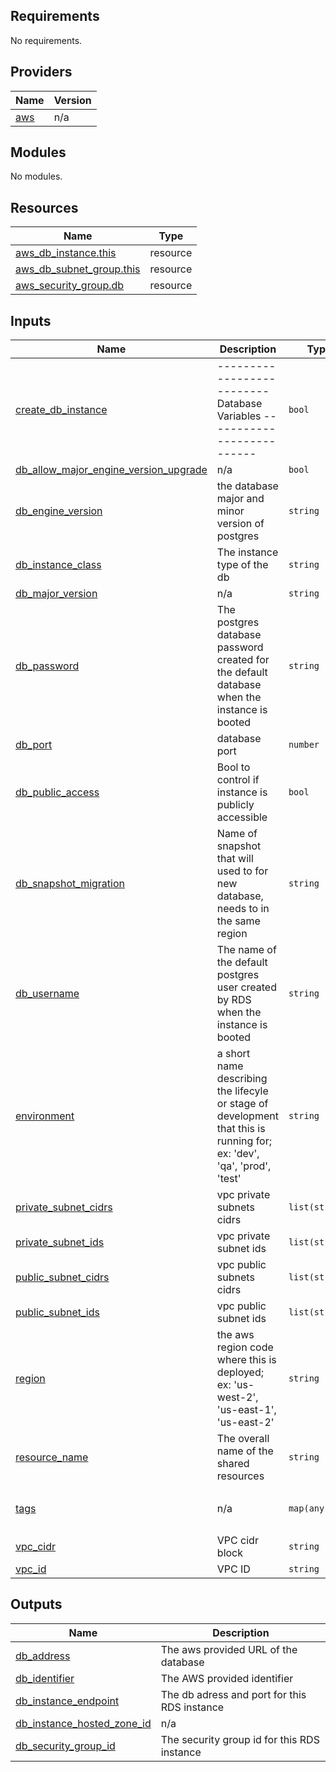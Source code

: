 <!-- BEGIN_TF_DOCS -->
## Requirements

No requirements.

## Providers

| Name | Version |
|------|---------|
| <a name="provider_aws"></a> [aws](#provider\_aws) | n/a |

## Modules

No modules.

## Resources

| Name | Type |
|------|------|
| [aws_db_instance.this](https://registry.terraform.io/providers/hashicorp/aws/latest/docs/resources/db_instance) | resource |
| [aws_db_subnet_group.this](https://registry.terraform.io/providers/hashicorp/aws/latest/docs/resources/db_subnet_group) | resource |
| [aws_security_group.db](https://registry.terraform.io/providers/hashicorp/aws/latest/docs/resources/security_group) | resource |

## Inputs

| Name | Description | Type | Default | Required |
|------|-------------|------|---------|:--------:|
| <a name="input_create_db_instance"></a> [create\_db\_instance](#input\_create\_db\_instance) | -------------------------- Database Variables -------------------------- | `bool` | `false` | no |
| <a name="input_db_allow_major_engine_version_upgrade"></a> [db\_allow\_major\_engine\_version\_upgrade](#input\_db\_allow\_major\_engine\_version\_upgrade) | n/a | `bool` | `true` | no |
| <a name="input_db_engine_version"></a> [db\_engine\_version](#input\_db\_engine\_version) | the database major and minor version of postgres | `string` | `"13.1"` | no |
| <a name="input_db_instance_class"></a> [db\_instance\_class](#input\_db\_instance\_class) | The instance type of the db | `string` | `"db.t3.small"` | no |
| <a name="input_db_major_version"></a> [db\_major\_version](#input\_db\_major\_version) | n/a | `string` | `"13"` | no |
| <a name="input_db_password"></a> [db\_password](#input\_db\_password) | The postgres database password created for the default database when the instance is booted | `string` | n/a | yes |
| <a name="input_db_port"></a> [db\_port](#input\_db\_port) | database port | `number` | `5432` | no |
| <a name="input_db_public_access"></a> [db\_public\_access](#input\_db\_public\_access) | Bool to control if instance is publicly accessible | `bool` | `false` | no |
| <a name="input_db_snapshot_migration"></a> [db\_snapshot\_migration](#input\_db\_snapshot\_migration) | Name of snapshot that will used to for new database, needs to in the same region | `string` | `""` | no |
| <a name="input_db_username"></a> [db\_username](#input\_db\_username) | The name of the default postgres user created by RDS when the instance is booted | `string` | n/a | yes |
| <a name="input_environment"></a> [environment](#input\_environment) | a short name describing the lifecyle or stage of development that this is running for; ex: 'dev', 'qa', 'prod', 'test' | `string` | n/a | yes |
| <a name="input_private_subnet_cidrs"></a> [private\_subnet\_cidrs](#input\_private\_subnet\_cidrs) | vpc private subnets cidrs | `list(string)` | n/a | yes |
| <a name="input_private_subnet_ids"></a> [private\_subnet\_ids](#input\_private\_subnet\_ids) | vpc private subnet ids | `list(string)` | n/a | yes |
| <a name="input_public_subnet_cidrs"></a> [public\_subnet\_cidrs](#input\_public\_subnet\_cidrs) | vpc public subnets cidrs | `list(string)` | n/a | yes |
| <a name="input_public_subnet_ids"></a> [public\_subnet\_ids](#input\_public\_subnet\_ids) | vpc public subnet ids | `list(string)` | n/a | yes |
| <a name="input_region"></a> [region](#input\_region) | the aws region code where this is deployed; ex: 'us-west-2', 'us-east-1', 'us-east-2' | `string` | n/a | yes |
| <a name="input_resource_name"></a> [resource\_name](#input\_resource\_name) | The overall name of the shared resources | `string` | n/a | yes |
| <a name="input_tags"></a> [tags](#input\_tags) | n/a | `map(any)` | <pre>{<br/>  "terraform_managed": "true"<br/>}</pre> | no |
| <a name="input_vpc_cidr"></a> [vpc\_cidr](#input\_vpc\_cidr) | VPC cidr block | `string` | n/a | yes |
| <a name="input_vpc_id"></a> [vpc\_id](#input\_vpc\_id) | VPC ID | `string` | n/a | yes |

## Outputs

| Name | Description |
|------|-------------|
| <a name="output_db_address"></a> [db\_address](#output\_db\_address) | The aws provided URL of the database |
| <a name="output_db_identifier"></a> [db\_identifier](#output\_db\_identifier) | The AWS provided identifier |
| <a name="output_db_instance_endpoint"></a> [db\_instance\_endpoint](#output\_db\_instance\_endpoint) | The db adress and port for this RDS instance |
| <a name="output_db_instance_hosted_zone_id"></a> [db\_instance\_hosted\_zone\_id](#output\_db\_instance\_hosted\_zone\_id) | n/a |
| <a name="output_db_security_group_id"></a> [db\_security\_group\_id](#output\_db\_security\_group\_id) | The security group id for this RDS instance |
<!-- END_TF_DOCS -->    